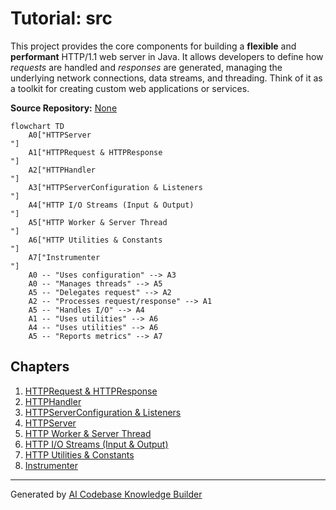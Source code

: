 # Tutorial: src

This project provides the core components for building a **flexible** and **performant** HTTP/1.1 web server in Java.
It allows developers to define how *requests* are handled and *responses* are generated, managing the underlying network connections, data streams, and threading.
Think of it as a toolkit for creating custom web applications or services.


**Source Repository:** [None](None)

```mermaid
flowchart TD
    A0["HTTPServer
"]
    A1["HTTPRequest & HTTPResponse
"]
    A2["HTTPHandler
"]
    A3["HTTPServerConfiguration & Listeners
"]
    A4["HTTP I/O Streams (Input & Output)
"]
    A5["HTTP Worker & Server Thread
"]
    A6["HTTP Utilities & Constants
"]
    A7["Instrumenter
"]
    A0 -- "Uses configuration" --> A3
    A0 -- "Manages threads" --> A5
    A5 -- "Delegates request" --> A2
    A2 -- "Processes request/response" --> A1
    A5 -- "Handles I/O" --> A4
    A1 -- "Uses utilities" --> A6
    A4 -- "Uses utilities" --> A6
    A5 -- "Reports metrics" --> A7
```

## Chapters

1. [HTTPRequest & HTTPResponse
](01_httprequest___httpresponse_.md)
2. [HTTPHandler
](02_httphandler_.md)
3. [HTTPServerConfiguration & Listeners
](03_httpserverconfiguration___listeners_.md)
4. [HTTPServer
](04_httpserver_.md)
5. [HTTP Worker & Server Thread
](05_http_worker___server_thread_.md)
6. [HTTP I/O Streams (Input & Output)
](06_http_i_o_streams__input___output__.md)
7. [HTTP Utilities & Constants
](07_http_utilities___constants_.md)
8. [Instrumenter
](08_instrumenter_.md)


---

Generated by [AI Codebase Knowledge Builder](https://github.com/The-Pocket/Tutorial-Codebase-Knowledge)